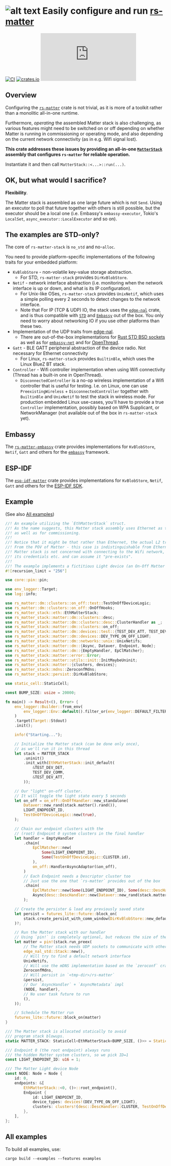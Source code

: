 # ![alt text](https://avatars.githubusercontent.com/u/61027988?s=48&v=4 "rs-matter-stack") Easily configure and run [rs-matter](https://github.com/project-chip/rs-matter)

[![CI](https://github.com/ivmarkov/rs-matter-stack/actions/workflows/ci.yml/badge.svg)](https://github.com/ivmarkov/rs-matter-stack/actions/workflows/ci.yml)
[![crates.io](https://img.shields.io/crates/v/rs-matter-stack.svg)](https://crates.io/crates/rs-matter-stack)
[![Matrix](https://img.shields.io/matrix/matter-rs:matrix.org?label=join%20matrix&color=BEC5C9&logo=matrix)](https://matrix.to/#/#matter-rs:matrix.org)

## Overview

Configuring the [`rs-matter`](https://github.com/project-chip/rs-matter) crate is not trivial, as it is more of a toolkit rather than a monolitic all-in-one runtime.

Furthermore, _operating_ the assembled Matter stack is also challenging, as various features might need to be switched on or off depending on whether Matter is running in commissioning or operating mode, and also depending on the current network connectivity (as in e.g. Wifi signal lost).

**This crate addresses these issues by providing an all-in-one [`MatterStack`](https://github.com/ivmarkov/rs-matter-stack/blob/master/src/lib.rs) assembly that configures `rs-matter` for reliable operation.**

Instantiate it and then call `MatterStack::<...>::run(...)`.

## OK, but what would I sacrifice?

**Flexibility**.

The Matter stack is assembled as one large future which is not `Send`. Using an executor to poll that future together with others is still possible, but the executor should be a local one (i.e. Embassy's `embassy-executor`, Tokio's `LocalSet`, `async_executor::LocalExecutor` and so on).

## The examples are STD-only?

The core of `rs-matter-stack` is `no_std` and no-`alloc`.

You need to provide platform-specific implementations of the following traits for your embedded platform:
- `KvBlobStore` - non-volatile key-value storage abstraction.
  - For STD, `rs-matter-stack` provides `DirKvBlobStore`.
- `Netif` - network interface abstraction (i.e. monitoring when the network interface is up or down, and what is its IP configuration).
  - For Unix-like OSes, `rs-matter-stack` provides `UnixNetif`, which uses a simple polling every 2 seconds to detect changes to the network interface.
  - Note that For IP (TCP & UDP) IO, the stack uses the [`edge-nal`](https://github.com/ivmarkov/edge-net/tree/master/edge-nal) crate, and is thus compatible with [`STD`](https://github.com/ivmarkov/edge-net/tree/master/edge-nal-std) and [`Embassy`](https://github.com/ivmarkov/edge-net/tree/master/edge-nal-embassy) out of the box. You only need to worry about networking IO if you use other platforms than these two.
- Implementation of the UDP traits from [edge-nal](https://github.com/ivmarkov/edge-net/tree/master/edge-nal).
  - There are out-of-the-box implementations for [Rust STD BSD sockets](https://github.com/ivmarkov/edge-net/tree/master/edge-nal-std) as well as for [`embassy-net`](https://github.com/ivmarkov/edge-net/tree/master/edge-nal-embassy) and for [OpenThread](https://github.com/ivmarkov/esp-openthread/blob/main/openthread/src/enal.rs).
- `Gatt` - BLE GATT peripheral abstraction of the device radio. Not necessary for Ethernet connectivity
  - For Linux, `rs-matter-stack` provides `BuiltinBle`, which uses the Linux BlueZ BT stack.
- `Controller` - Wifi controller implementation when using Wifi connectivity (Thread has a built-in one in OpenThread).
  - `DisconnectedController` is a no-op wireless implementation of a Wifi controller that is useful for testing. I.e. on Linux, one can use `PreexistingWireless` + `DisconnectedController` together with `BuiltinBle` and `UnixNetif` to test the stack in wireless mode. For production embedded Linux use-cases, you'll have to provide a true `Controller` implementation, possibly based on WPA Supplicant, or NetworkManager (not available out of the box in `rs-matter-stack` yet).

## Embassy

The [`rs-matter-embassy`](https://github.com/ivmarkov/rs-matter-embassy) crate provides implementations for `KvBlobStore`, `Netif`, `Gatt` and others for the [`embassy`](https://github.com/embassy-rs/embassy) framework.

## ESP-IDF

The [`esp-idf-matter`](https://github.com/ivmarkov/esp-idf-matter) crate provides implementations for `KvBlobStore`, `Netif`, `Gatt` and others for the [ESP-IDF SDK](https://github.com/esp-rs/esp-idf-svc).

## Example

(See also [All examples](#all-examples))

```rust
//! An example utilizing the `EthMatterStack` struct.
//! As the name suggests, this Matter stack assembly uses Ethernet as the main transport,
//! as well as for commissioning.
//!
//! Notice that it might be that rather than Ethernet, the actual L2 transport is Wifi.
//! From the POV of Matter - this case is indistinguishable from Ethernet as long as the
//! Matter stack is not concerned with connecting to the Wifi network, managing
//! its credentials etc. and can assume it "pre-exists".
//!
//! The example implements a fictitious Light device (an On-Off Matter cluster).
#![recursion_limit = "256"]

use core::pin::pin;

use env_logger::Target;
use log::info;

use rs_matter::dm::clusters::on_off::test::TestOnOffDeviceLogic;
use rs_matter::dm::clusters::on_off::OnOffHooks;
use rs_matter_stack::eth::EthMatterStack;
use rs_matter_stack::matter::dm::clusters::desc;
use rs_matter_stack::matter::dm::clusters::desc::ClusterHandler as _;
use rs_matter_stack::matter::dm::clusters::on_off;
use rs_matter_stack::matter::dm::devices::test::{TEST_DEV_ATT, TEST_DEV_COMM, TEST_DEV_DET};
use rs_matter_stack::matter::dm::devices::DEV_TYPE_ON_OFF_LIGHT;
use rs_matter_stack::matter::dm::networks::unix::UnixNetifs;
use rs_matter_stack::matter::dm::{Async, Dataver, Endpoint, Node};
use rs_matter_stack::matter::dm::{EmptyHandler, EpClMatcher};
use rs_matter_stack::matter::error::Error;
use rs_matter_stack::matter::utils::init::InitMaybeUninit;
use rs_matter_stack::matter::{clusters, devices};
use rs_matter_stack::mdns::ZeroconfMdns;
use rs_matter_stack::persist::DirKvBlobStore;

use static_cell::StaticCell;

const BUMP_SIZE: usize = 20000;

fn main() -> Result<(), Error> {
    env_logger::Builder::from_env(
        env_logger::Env::default().filter_or(env_logger::DEFAULT_FILTER_ENV, "info"),
    )
    .target(Target::Stdout)
    .init();

    info!("Starting...");

    // Initialize the Matter stack (can be done only once),
    // as we'll run it in this thread
    let stack = MATTER_STACK
        .uninit()
        .init_with(EthMatterStack::init_default(
            &TEST_DEV_DET,
            TEST_DEV_COMM,
            &TEST_DEV_ATT,
        ));

    // Our "light" on-off cluster.
    // It will toggle the light state every 5 seconds
    let on_off = on_off::OnOffHandler::new_standalone(
        Dataver::new_rand(stack.matter().rand()),
        LIGHT_ENDPOINT_ID,
        TestOnOffDeviceLogic::new(true),
    );

    // Chain our endpoint clusters with the
    // (root) Endpoint 0 system clusters in the final handler
    let handler = EmptyHandler
        .chain(
            EpClMatcher::new(
                Some(LIGHT_ENDPOINT_ID),
                Some(TestOnOffDeviceLogic::CLUSTER.id),
            ),
            on_off::HandlerAsyncAdaptor(&on_off),
        )
        // Each Endpoint needs a Descriptor cluster too
        // Just use the one that `rs-matter` provides out of the box
        .chain(
            EpClMatcher::new(Some(LIGHT_ENDPOINT_ID), Some(desc::DescHandler::CLUSTER.id)),
            Async(desc::DescHandler::new(Dataver::new_rand(stack.matter().rand())).adapt()),
        );

    // Create the persister & load any previously saved state
    let persist = futures_lite::future::block_on(
        stack.create_persist_with_comm_window(DirKvBlobStore::new_default()),
    )?;

    // Run the Matter stack with our handler
    // Using `pin!` is completely optional, but reduces the size of the final future
    let matter = pin!(stack.run_preex(
        // The Matter stack needs UDP sockets to communicate with other Matter devices
        edge_nal_std::Stack::new(),
        // Will try to find a default network interface
        UnixNetifs,
        // Will use the mDNS implementation based on the `zeroconf` crate
        ZeroconfMdns,
        // Will persist in `<tmp-dir>/rs-matter`
        &persist,
        // Our `AsyncHandler` + `AsyncMetadata` impl
        (NODE, handler),
        // No user task future to run
        (),
    ));

    // Schedule the Matter run
    futures_lite::future::block_on(matter)
}

/// The Matter stack is allocated statically to avoid
/// program stack blowups.
static MATTER_STACK: StaticCell<EthMatterStack<BUMP_SIZE, ()>> = StaticCell::new();

/// Endpoint 0 (the root endpoint) always runs
/// the hidden Matter system clusters, so we pick ID=1
const LIGHT_ENDPOINT_ID: u16 = 1;

/// The Matter Light device Node
const NODE: Node = Node {
    id: 0,
    endpoints: &[
        EthMatterStack::<0, ()>::root_endpoint(),
        Endpoint {
            id: LIGHT_ENDPOINT_ID,
            device_types: devices!(DEV_TYPE_ON_OFF_LIGHT),
            clusters: clusters!(desc::DescHandler::CLUSTER, TestOnOffDeviceLogic::CLUSTER),
        },
    ],
};
```

## All examples

To build all examples, use:

```
cargo build --examples --features examples
```
